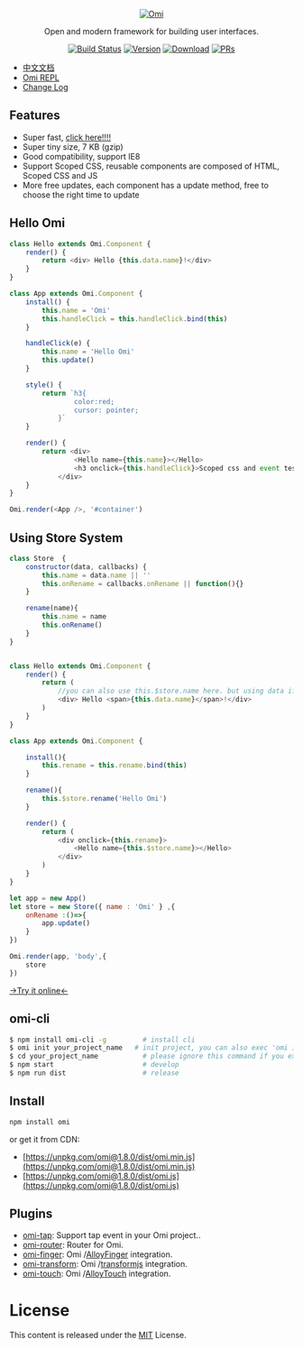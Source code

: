 <p align="center">
  <a href="##Omi"><img src="http://images2015.cnblogs.com/blog/105416/201701/105416-20170120114244046-622856943.png" alt="Omi"></a>
</p>
<p align="center">
Open and modern framework for building user interfaces.
</p>
<p align="center">
  <a href="https://circleci.com/gh/AlloyTeam/omi/tree/master"><img src="https://img.shields.io/circleci/project/AlloyTeam/omi/master.svg" alt="Build Status"></a>
  <a href="https://www.npmjs.com/package/omi"><img src="https://img.shields.io/npm/v/omi.svg" alt="Version"></a>
  <a href="https://www.npmjs.com/package/omi"><img src="https://img.shields.io/npm/dm/omi.svg" alt="Download"></a>
  <a href="CONTRIBUTING.md"><img src="https://img.shields.io/badge/PRs-welcome-brightgreen.svg" alt="PRs"></a>
</p>


* [中文文档](./docs/README.md)
* [Omi REPL](https://alloyteam.github.io/omi/repl/)
* [Change Log](https://github.com/AlloyTeam/omi/blob/master/change-log.md)

## Features

* Super fast, [click here!!!!](https://alloyteam.github.io/omi/example/perfs)
* Super tiny size, 7 KB (gzip)
* Good compatibility, support IE8
* Support Scoped CSS, reusable components are composed of HTML, Scoped CSS and JS
* More free updates, each component has a update method, free to choose the right time to update

## Hello Omi

``` js
class Hello extends Omi.Component {
    render() {
        return <div> Hello {this.data.name}!</div>
    }
}

class App extends Omi.Component {
    install() {
        this.name = 'Omi'
        this.handleClick = this.handleClick.bind(this)
    }

    handleClick(e) {
        this.name = 'Hello Omi' 
        this.update()
    }

    style() {
        return `h3{
	            color:red;
	            cursor: pointer;
	        }`
    }

    render() {
        return <div>
	            <Hello name={this.name}></Hello>
	            <h3 onclick={this.handleClick}>Scoped css and event test! click me!</h3>
	        </div>
    }
}

Omi.render(<App />, '#container')
```

## Using Store System

```js
class Store  {
    constructor(data, callbacks) {
        this.name = data.name || ''
        this.onRename = callbacks.onRename || function(){}
    }

    rename(name){
        this.name = name
        this.onRename()
    }
}


class Hello extends Omi.Component {
    render() {
        return (
            //you can also use this.$store.name here. but using data if this is a pure component.
            <div> Hello <span>{this.data.name}</span>!</div>
        )
    }
}

class App extends Omi.Component {

    install(){
        this.rename = this.rename.bind(this)
    }

    rename(){
        this.$store.rename('Hello Omi')
    }

    render() {
        return (
            <div onclick={this.rename}>
                <Hello name={this.$store.name}></Hello>
            </div>
        )
    }
}

let app = new App()
let store = new Store({ name : 'Omi' } ,{
    onRename :()=>{
        app.update()
    }
})

Omi.render(app, 'body',{
    store
})
```

[→Try it online←](https://alloyteam.github.io/omi/repl/redirect.html)

## omi-cli

```bash
$ npm install omi-cli -g         # install cli
$ omi init your_project_name   # init project, you can also exec 'omi init' in an empty folder
$ cd your_project_name           # please ignore this command if you executed 'omi init' in an empty folder
$ npm start                      # develop
$ npm run dist                   # release
```


## Install

``` bash
npm install omi
```

or get it from CDN:

* [https://unpkg.com/omi@1.8.0/dist/omi.min.js](https://unpkg.com/omi@1.8.0/dist/omi.min.js)
* [https://unpkg.com/omi@1.8.0/dist/omi.js](https://unpkg.com/omi@1.8.0/dist/omi.js)


## Plugins

* [omi-tap](https://github.com/AlloyTeam/omi/tree/master/plugins/omi-tap): Support tap event in your Omi project..
* [omi-router](https://github.com/AlloyTeam/omi/tree/master/plugins/omi-router): Router for Omi.
* [omi-finger](https://github.com/AlloyTeam/omi/tree/master/plugins/omi-finger): Omi /[AlloyFinger](https://github.com/AlloyTeam/AlloyFinger) integration.
* [omi-transform](https://github.com/AlloyTeam/omi/tree/master/plugins/omi-transform): Omi /[transformjs](https://alloyteam.github.io/AlloyTouch/transformjs/) integration.
* [omi-touch](https://github.com/AlloyTeam/omi/tree/master/plugins/omi-touch): Omi /[AlloyTouch](https://github.com/AlloyTeam/AlloyTouch) integration.

# License
This content is released under the [MIT](http://opensource.org/licenses/MIT) License.

